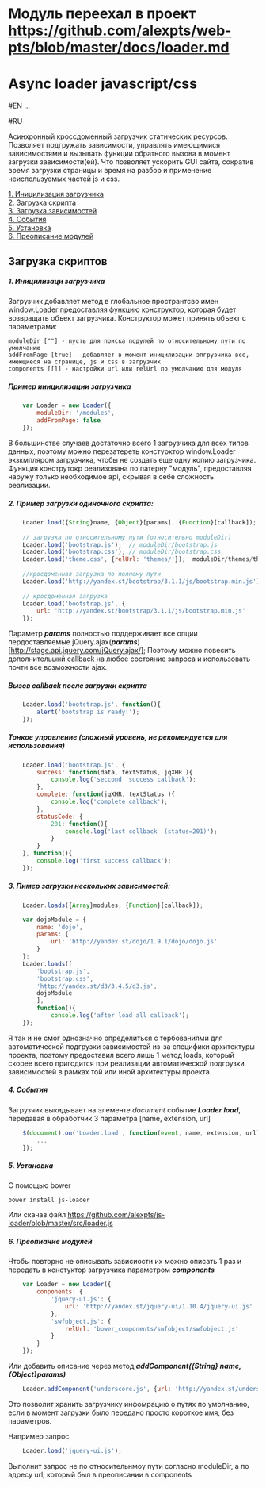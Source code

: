 # Модуль переехал в проект https://github.com/alexpts/web-pts/blob/master/docs/loader.md


# Async loader javascript/css

#EN
...

#RU

Асинхронный кроссдоменный загрузчик статических ресурсов. Позволяет подгружать зависимости, управлять имеющимися зависимостями и вызывать функции обратного вызова в момент загрузки зависимости(ей). Что позволяет ускорить GUI сайта, сократив время загрузки страницы и время на разбор и применение неиспользуемых частей js и css.


[1. Иницилизация загрузчика](#init)  
[2. Загрузка скрипта](#load)  
[3. Загрузка зависимостей](#loads)  
[4. События](#events)  
[5. Установка](#install)   
[6. Преописание модулей](#description) 

## Загрузка скриптов

<a name="init"></a>
##### 1. Иницилизаци загрузчика

Загрузчик добавляет метод в глобальное пространтсво имен window.Loader предоставляя функцию конструктор, которая будет возвращать объект загрузчика.
Конструктор может принять объект с параметрами:

    moduleDir [""] - пусть для поиска подулей по относительному пути по умолчанию
    addFromPage [true] - добавляет в момент иницилизации зпгрузчика все, имеющиеся на странице, js и css в загрузчик
    components [[]] - настройки url или relUrl по умолчанию для модуля

##### Пример иницилизации загрузчика

```javascript
    var Loader = new Loader({
        moduleDir: '/modules',
        addFromPage: false
    });
```
    
В большинстве случаев достаточно всего 1 загрузчика для всех типов данных, поэтому можно перезатереть констурктор window.Loader экзкмпляром загрузчика, чтобы не создать еще одну копию загрузчика. Функция конструтокр реализована по патерну "модуль", предоставляя наружу только необходимое api, скрывая в себе сложность реализации.

<a name="load"></a>
##### 2. Пример загрузки одиночного скрипта:

```javascript
    Loader.load({String}name, {Object}[params], {Function}[callback]); 
    
    // загрузка по относительному пути (относительно moduleDir)
    Loader.load('bootstrap.js');  // moduleDir/bootstrap.js
    Loader.load('bootstrap.css'); // moduleDir/bootstrap.css
    Loader.load('theme.css', {relUrl: 'themes/'});  moduleDir/themes/theme.css
    
    //кросдоменная загрузка по полному пути
    Loader.load('http://yandex.st/bootstrap/3.1.1/js/bootstrap.min.js');
    
    // кросдоменная загрузка
    Loader.load('bootstrap.js', {
        url: 'http://yandex.st/bootstrap/3.1.1/js/bootstrap.min.js'
    }); 
```

Параметр ***params*** полностью поддерживает все опции пердоставляемые jQuery.ajax(***params***) [http://stage.api.jquery.com/jQuery.ajax/];
Поэтому можно повесить дополнительынй callback на любое состояние запроса и использовать почти все возможности ajax.

##### Вызов callback после загрузки скрипта

```javascript
    Loader.load('bootstrap.js', function(){
        alert('bootstrap is ready!');
    }); 
```
    
##### Тонкое управление (сложный уровень, не рекомендуется для использования)
    
```javascript
    Loader.load('bootstrap.js', {
        success: function(data, textStatus, jqXHR ){
            console.log('seccond  success callback');
        },
        complete: function(jqXHR, textStatus ){
            console.log('complete callback');
        },
        statusCode: {
            201: function(){
                console.log('last collback  (status=201)');
            }
        }
    }, function(){
        console.log('first success callback');
    });
```

<a name="loads"></a>
##### 3. Пимер загрузки нескольких зависимостей:

```javascript
    Loader.loads({Array}modules, {Function}[callback]);

    var dojoModule = {
        name: 'dojo',
        params: {
            url: 'http://yandex.st/dojo/1.9.1/dojo/dojo.js'
        }
    };
    Loader.loads([
        'bootstrap.js', 
        'bootstrap.css', 
        'http://yandex.st/d3/3.4.5/d3.js', 
        dojoModule
        ], 
        function(){
            console.log('after load all callback');
    });
```

Я так и не смог однозначно определиться с тербованиями для автоматической подгрузки зависимостей из-за специфики архитектуры проекта, поэтому предоставил всего лишь 1 метод loads, который скорее всего пригодится при реализации автоматической подгрузки зависимостей в рамках той или иной архитектуры проекта.

<a name="events"></a>
##### 4. События
Загрузчик выкидывает на элементе *document* событие ***Loader.load***, передавая в обработчик 3 параметра [name, extension, url]

```javascript
    $(document).on('Loader.load', function(event, name, extension, url){
        ...
    });
```

<a name="install"></a>
##### 5. Установка

С помощью bower

    bower install js-loader
    
Или скачав файл https://github.com/alexpts/js-loader/blob/master/src/loader.js


<a name="description"></a>
##### 6. Преопиание модулей

Чтобы повторно не описывать зависиости их можно описать 1 раз и передать в констуктор загрузчика параметром ***components***

```javascript
    var Loader = new Loader({
        conponents: {
            'jquery-ui.js': {
                url: 'http://yandex.st/jquery-ui/1.10.4/jquery-ui.js'
            },
            'swfobject.js': {
                relUrl: 'bower_components/swfobject/swfobject.js'
            }
        }
    });
```

Или добавить описание через метод ***addComponent({String} name, {Object}params)***

```javascript
    Loader.addComponent('underscore.js', {url: 'http://yandex.st/underscore/1.6.0/underscore.js'});
```

Это позволит хранить загрузчику инфомрацию о путях по умолчанию, если в момент загрузки было передано просто короткое имя, без параметров.

Например запрос 
```javascript
    Loader.load('jquery-ui.js');
```

Выполнит запрос не по относительнмоу пути согласно moduleDir, а по адресу url, который был в преописании в components 
